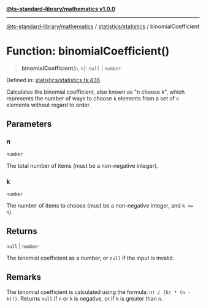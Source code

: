 [**@ts-standard-library/mathematics v1.0.0**](../../../README.md)

***

[@ts-standard-library/mathematics](../../../README.md) / [statistics/statistics](../README.md) / binomialCoefficient

# Function: binomialCoefficient()

> **binomialCoefficient**(`n`, `k`): `null` \| `number`

Defined in: [statistics/statistics.ts:436](https://github.com/gabaudette/ts-stdlib/blob/ea80ba1db09c741e99f8cb19e94e5a29b81b623b/packages/mathematics/src/statistics/statistics.ts#L436)

Calculates the binomial coefficient, also known as "n choose k", which represents
the number of ways to choose `k` elements from a set of `n` elements without regard to order.

## Parameters

### n

`number`

The total number of items (must be a non-negative integer).

### k

`number`

The number of items to choose (must be a non-negative integer, and `k <= n`).

## Returns

`null` \| `number`

The binomial coefficient as a number, or `null` if the input is invalid.

## Remarks

The binomial coefficient is calculated using the formula: `n! / (k! * (n - k)!)`.
Returns `null` if `n` or `k` is negative, or if `k` is greater than `n`.
